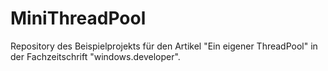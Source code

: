 MiniThreadPool
==============

Repository des Beispielprojekts für den Artikel "Ein eigener ThreadPool" in der Fachzeitschrift "windows.developer".
